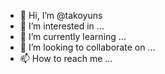 - 👋 Hi, I’m @takoyuns
- 👀 I’m interested in ...
- 🌱 I’m currently learning ...
- 💞️ I’m looking to collaborate on ...
- 📫 How to reach me ...

<!---
takoyuns/takoyuns is a ✨ special ✨ repository because its `README.md` (this file) appears on your GitHub profile.
You can click the Preview link to take a look at your changes.
--->
